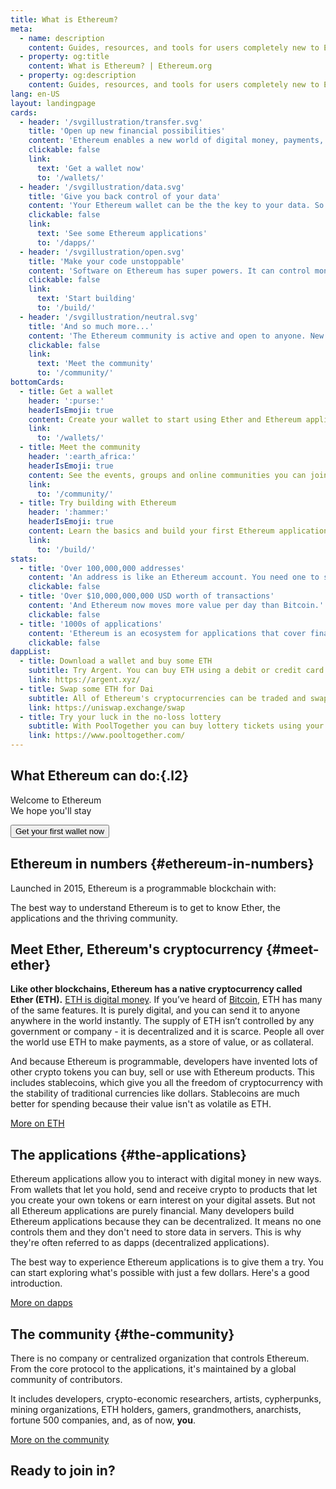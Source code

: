 ```yaml
---
title: What is Ethereum?
meta:
  - name: description
    content: Guides, resources, and tools for users completely new to Ethereum.
  - property: og:title
    content: What is Ethereum? | Ethereum.org
  - property: og:description
    content: Guides, resources, and tools for users completely new to Ethereum.
lang: en-US
layout: landingpage
cards:
  - header: '/svgillustration/transfer.svg'
    title: 'Open up new financial possibilities'
    content: 'Ethereum enables a new world of digital money, payments, and financial services – all you need is a wallet to get started.'
    clickable: false
    link:
      text: 'Get a wallet now'
      to: '/wallets/'
  - header: '/svgillustration/data.svg'
    title: 'Give you back control of your data'
    content: 'Your Ethereum wallet can be the the key to your data. So you can use apps and control the data you share.'
    clickable: false
    link:
      text: 'See some Ethereum applications'
      to: '/dapps/'
  - header: '/svgillustration/open.svg'
    title: 'Make your code unstoppable'
    content: 'Software on Ethereum has super powers. It can control money, execute commercial relationships, form organizations and, once live, no one can take it down.'
    clickable: false
    link:
      text: 'Start building'
      to: '/build/'
  - header: '/svgillustration/neutral.svg'
    title: 'And so much more...'
    content: 'The Ethereum community is active and open to anyone. New products and experiments are emerging all the time. What you can do with Ethereum changes every day, so stay tuned.'
    clickable: false
    link:
      text: 'Meet the community'
      to: '/community/'
bottomCards:
  - title: Get a wallet
    header: ':purse:'
    headerIsEmoji: true
    content: Create your wallet to start using Ether and Ethereum applications.
    link:
      to: '/wallets/'
  - title: Meet the community
    header: ':earth_africa:'
    headerIsEmoji: true
    content: See the events, groups and online communities you can join.
    link:
      to: '/community/'
  - title: Try building with Ethereum
    header: ':hammer:'
    headerIsEmoji: true
    content: Learn the basics and build your first Ethereum application with Ethereum studio.
    link:
      to: '/build/'
stats:
  - title: 'Over 100,000,000 addresses'
    content: 'An address is like an Ethereum account. You need one to send and receive cryptocurrency and connect to Ethereum applications.'
    clickable: false
  - title: 'Over $10,000,000,000 USD worth of transactions'
    content: 'And Ethereum now moves more value per day than Bitcoin.'
    clickable: false
  - title: '1000s of applications'
    content: 'Ethereum is an ecosystem for applications that cover finance, gaming, social and more. And more apps are launching every day.'
    clickable: false
dappList:
  - title: Download a wallet and buy some ETH
    subtitle: Try Argent. You can buy ETH using a debit or credit card in your wallet.
    link: https://argent.xyz/
  - title: Swap some ETH for Dai
    subtitle: All of Ethereum's cryptocurrencies can be traded and swapped and Dai is one of the most popular currencies. Dai is one of the stablecoins so its value stays within a few cents of 1 dollar at all times. You can do the swap directly in Argent or check out Uniswap.
    link: https://uniswap.exchange/swap
  - title: Try your luck in the no-loss lottery
    subtitle: With PoolTogether you can buy lottery tickets using your Dai and a winner is selected every week. If you don't win, your tickets are still valid for next week's draw. And you can withdraw your Dai at any time. The prize pot comes from the interest generated by all the Dai in the draw. That's right, Ethereum's cryptocurrencies can earn interest! Again, this can all be done from inside your Argent wallet.
    link: https://www.pooltogether.com/
---
```


<TextHero title="The foundation for our digital future" intro="What is Ethereum?" image="/magicians.png" />

## What Ethereum can do:{.l2}

<CardList smallTabletColumns="1" tabletColumns="2" desktopColumns="2" flat large clickable="false" :items="$page.frontmatter.cards" />

<div class="mb-8">
<p class="l2">
Welcome to Ethereum <br>
We hope you'll stay
</p>

<Button to="/wallets" class="mb-8">Get your first wallet now</Button>

</div>

## Ethereum in numbers {#ethereum-in-numbers}

Launched in 2015, Ethereum is a programmable blockchain with:

<CardList smallTabletColumns="1" tabletColumns="2" desktopColumns="3" flat small clickable="false" :items="$page.frontmatter.stats" />

The best way to understand Ethereum is to get to know Ether, the applications and the thriving community.

## Meet Ether, Ethereum's cryptocurrency {#meet-ether}

**Like other blockchains, Ethereum has a native cryptocurrency called Ether (ETH).** [ETH is digital money](https://ethereum.org/eth/). If you’ve heard of [Bitcoin](http://bitcoin.org/), ETH has many of the same features. It is purely digital, and you can send it to anyone anywhere in the world instantly. The supply of ETH isn’t controlled by any government or company - it is decentralized and it is scarce. People all over the world use ETH to make payments, as a store of value, or as collateral.

<!-- Note for future: add  a link to mining page here once ready: How is ETH made? -->

And because Ethereum is programmable, developers have invented lots of other crypto tokens you can buy, sell or use with Ethereum products. This includes stablecoins, which give you all the freedom of cryptocurrency with the stability of traditional currencies like dollars. Stablecoins are much better for spending because their value isn't as volatile as ETH.

<!-- Note for future: add  a link to erc-20 page or stablecoins page once ready -->

[More on ETH](/eth/)

## The applications {#the-applications}

Ethereum applications allow you to interact with digital money in new ways. From wallets that let you hold, send and receive crypto to products that let you create your own tokens or earn interest on your digital assets. But not all Ethereum applications are purely financial. Many developers build Ethereum applications because they can be decentralized. It means no one controls them and they don't need to store data in servers. This is why they're often referred to as dapps (decentralized applications).

The best way to experience Ethereum applications is to give them a try. You can start exploring what's possible with just a few dollars. Here's a good introduction.

<list-card :items="$page.frontmatter.dappList" level="5" />

[More on dapps](/dapps/)

## The community {#the-community}

There is no company or centralized organization that controls Ethereum. From the core protocol to the applications, it's maintained by a global community of contributors.

It includes developers, crypto-economic researchers, artists, cypherpunks, mining organizations, ETH holders, gamers, grandmothers, anarchists, fortune 500 companies, and, as of now, **you**.

[More on the community](/community/)

## Ready to join in?

<CardList smallTabletColumns="1" tabletColumns="3" desktopColumns="3" :items="$page.frontmatter.bottomCards" />
